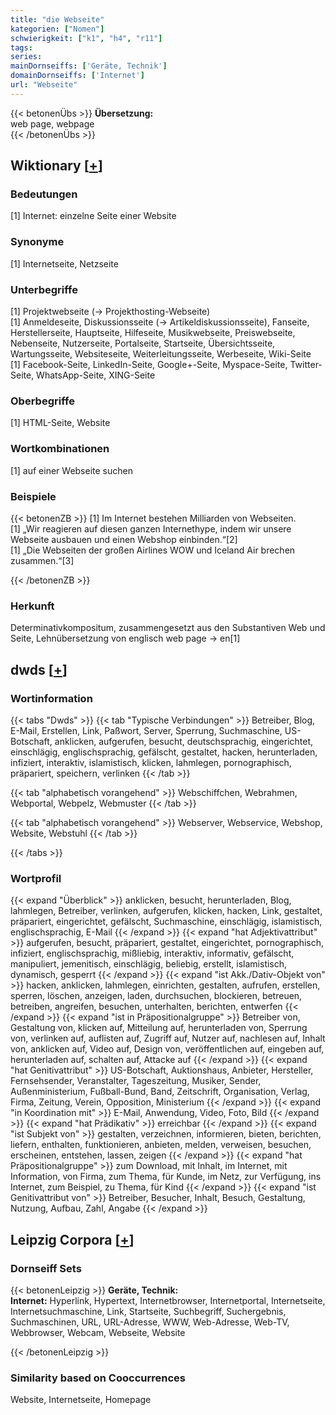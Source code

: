```yaml
---
title: "die Webseite"
kategorien: ["Nomen"]
schwierigkeit: ["k1", "h4", "r11"]
tags:
series:
mainDornseiffs: ['Geräte, Technik']
domainDornseiffs: ['Internet']
url: "Webseite"
---
```


{{< betonenÜbs >}}
**Übersetzung:**  
web page, webpage  
{{< /betonenÜbs >}}

## Wiktionary [[+](https://de.wiktionary.org/wiki/Webseite)]

### Bedeutungen
[1] Internet: einzelne Seite einer Website  

### Synonyme
[1] Internetseite, Netzseite  

### Unterbegriffe
[1] Projektwebseite (→ Projekthosting-Webseite)  
[1] Anmeldeseite, Diskussionsseite (→ Artikeldiskussionsseite), Fanseite, Herstellerseite, Hauptseite, Hilfeseite, Musikwebseite, Preiswebseite, Nebenseite, Nutzerseite, Portalseite, Startseite, Übersichtsseite, Wartungsseite, Websiteseite, Weiterleitungsseite, Werbeseite, Wiki-Seite  
[1] Facebook-Seite, LinkedIn-Seite, Google+-Seite, Myspace-Seite, Twitter-Seite, WhatsApp-Seite, XING-Seite  

### Oberbegriffe
[1] HTML-Seite, Website  

### Wortkombinationen
[1] auf einer Webseite suchen  

### Beispiele
{{< betonenZB >}}
[1] Im Internet bestehen Milliarden von Webseiten.  
[1] „Wir reagieren auf diesen ganzen Internethype, indem wir unsere Webseite ausbauen und einen Webshop einbinden.“[2]  
[1] „Die Webseiten der großen Airlines WOW und Iceland Air brechen zusammen.“[3]  

{{< /betonenZB >}}
### Herkunft
Determinativkompositum, zusammengesetzt aus den Substantiven Web und Seite, Lehnübersetzung von englisch web page → en[1]  



## dwds [[+](https://www.dwds.de/wb/Webseite)]

### Wortinformation
{{< tabs "Dwds" >}}
{{< tab "Typische Verbindungen" >}}
Betreiber, Blog, E-Mail, Erstellen, Link, Paßwort, Server, Sperrung, Suchmaschine, US-Botschaft, anklicken, aufgerufen, besucht, deutschsprachig, eingerichtet, einschlägig, englischsprachig, gefälscht, gestaltet, hacken, herunterladen, infiziert, interaktiv, islamistisch, klicken, lahmlegen, pornographisch, präpariert, speichern, verlinken
{{< /tab >}}

{{< tab "alphabetisch vorangehend" >}}
Webschiffchen, Webrahmen, Webportal, Webpelz, Webmuster
{{< /tab >}}

{{< tab "alphabetisch vorangehend" >}}
Webserver, Webservice, Webshop, Website, Webstuhl
{{< /tab >}}

{{< /tabs >}}

### Wortprofil
{{< expand "Überblick" >}} anklicken, besucht, herunterladen, Blog, lahmlegen, Betreiber, verlinken, aufgerufen, klicken, hacken, Link, gestaltet, präpariert, eingerichtet, gefälscht, Suchmaschine, einschlägig, islamistisch, englischsprachig, E-Mail {{< /expand >}}
{{< expand "hat Adjektivattribut" >}} aufgerufen, besucht, präpariert, gestaltet, eingerichtet, pornographisch, infiziert, englischsprachig, mißliebig, interaktiv, informativ, gefälscht, manipuliert, jemenitisch, einschlägig, beliebig, erstellt, islamistisch, dynamisch, gesperrt {{< /expand >}}
{{< expand "ist Akk./Dativ-Objekt von" >}} hacken, anklicken, lahmlegen, einrichten, gestalten, aufrufen, erstellen, sperren, löschen, anzeigen, laden, durchsuchen, blockieren, betreuen, betreiben, angreifen, besuchen, unterhalten, berichten, entwerfen {{< /expand >}}
{{< expand "ist in Präpositionalgruppe" >}} Betreiber von, Gestaltung von, klicken auf, Mitteilung auf, herunterladen von, Sperrung von, verlinken auf, auflisten auf, Zugriff auf, Nutzer auf, nachlesen auf, Inhalt von, anklicken auf, Video auf, Design von, veröffentlichen auf, eingeben auf, herunterladen auf, schalten auf, Attacke auf {{< /expand >}}
{{< expand "hat Genitivattribut" >}} US-Botschaft, Auktionshaus, Anbieter, Hersteller, Fernsehsender, Veranstalter, Tageszeitung, Musiker, Sender, Außenministerium, Fußball-Bund, Band, Zeitschrift, Organisation, Verlag, Firma, Zeitung, Verein, Opposition, Ministerium {{< /expand >}}
{{< expand "in Koordination mit" >}} E-Mail, Anwendung, Video, Foto, Bild {{< /expand >}}
{{< expand "hat Prädikativ" >}} erreichbar {{< /expand >}}
{{< expand "ist Subjekt von" >}} gestalten, verzeichnen, informieren, bieten, berichten, liefern, enthalten, funktionieren, anbieten, melden, verweisen, besuchen, erscheinen, entstehen, lassen, zeigen {{< /expand >}}
{{< expand "hat Präpositionalgruppe" >}} zum Download, mit Inhalt, im Internet, mit Information, von Firma, zum Thema, für Kunde, im Netz, zur Verfügung, ins Internet, zum Beispiel, zu Thema, für Kind {{< /expand >}}
{{< expand "ist Genitivattribut von" >}} Betreiber, Besucher, Inhalt, Besuch, Gestaltung, Nutzung, Aufbau, Zahl, Angabe {{< /expand >}}

## Leipzig Corpora [[+](https://corpora.uni-leipzig.de/en/res?word=Webseite&corpusId=deu_newscrawl-public_2018)]

### Dornseiff Sets
{{< betonenLeipzig >}}
**Geräte, Technik:**  
**Internet:** Hyperlink, Hypertext, Internetbrowser, Internetportal, Internetseite, Internetsuchmaschine, Link, Startseite, Suchbegriff, Suchergebnis, Suchmaschinen, URL, URL-Adresse, WWW, Web-Adresse, Web-TV, Webbrowser, Webcam, Webseite, Website  

{{< /betonenLeipzig >}}

### Similarity based on Cooccurrences
Website, Internetseite, Homepage


